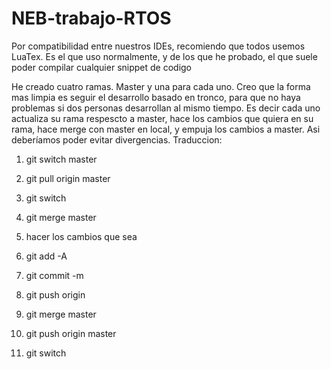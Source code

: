 # NEB-trabajo-RTOS
Por compatibilidad entre nuestros IDEs, recomiendo que todos usemos LuaTex. Es el que uso normalmente, y de los que he probado, el que suele poder compilar cualquier snippet de codigo

He creado cuatro ramas. Master y una para cada uno. Creo que la forma mas limpia es seguir el desarrollo basado en tronco, para que no haya problemas si dos personas desarrollan al mismo tiempo. Es decir cada uno actualiza su rama respescto a master, hace los cambios que quiera en su rama, hace merge con master en local, y empuja los cambios a master. Asi deberíamos poder evitar divergencias. Traduccion:

1. git switch master
1. git pull origin master
1. git switch <TU-RAMA>
1. git merge master
1. hacer los cambios que sea
1. git add -A
1. git commit -m <aaaa>
1. git push origin <TU-RAMA>
1. git merge master
1. git push origin master


1. git switch <TU-RAMA>
